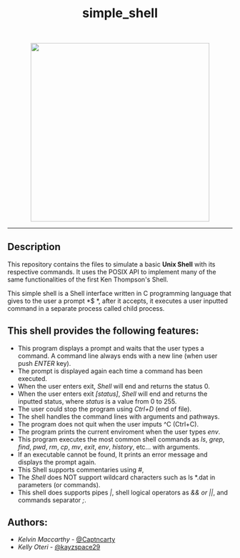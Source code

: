 <h1 align ="center">simple_shell</h1><br>
<p align ="center">
    <img width="400" height="400" src="https://miro.medium.com/max/720/1*2DeyDPxAICKbpV9Iyo_EHQ.jpeg">
</p>

------------



## Description

This repository contains the files to simulate a basic **Unix Shell** with its respective commands. It uses the POSIX API to implement many of the same functionalities of the first Ken Thompson's Shell.

This simple shell is a Shell interface written in C programming language that gives to the user a prompt *$ *, after it accepts, it executes a user inputted command in a separate process called child process.

## This shell provides the following features:

* This program displays a prompt and waits that the user types a command. A command line always ends with a new line (when user push *ENTER* key).
* The prompt is displayed again each time a command has been executed.
* When the user enters exit, *Shell* will end and returns the status 0.
* When the user enters exit *[status]*, *Shell* will end and returns the inputted status, where *status* is a value from 0 to 255.
* The user could stop the program using *Ctrl+D* (end of file).
* The shell handles the command lines with arguments and pathways.
* The program does not quit when the user imputs ^C (Ctrl+C).
* The program prints the current enviroment when the user types *env*.
* This program executes the most common shell commands as *ls*, *grep*, *find*, *pwd*, *rm*, *cp*, *mv*, *exit*, *env*, *history*, etc... with arguments.
* If an executable cannot be found, It prints an error message and displays the prompt again.
* This Shell supports commentaries using *#*,
* The *Shell* does NOT support wildcard characters such as ls \*.dat in parameters (or commands).
* This shell does supports pipes *|*, shell logical operators as *&& or ||*, and commands separator *;*.

## Authors:

- *Kelvin Maccarthy* - [@Captncarty](https://github.com/Captncarty)
- *Kelly Oteri* - [@kayzspace29](https://github.com/kayzspace29)

